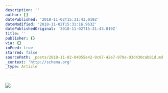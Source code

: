 ```yaml
---
description: ''
author: []
datePublished: '2018-11-02T15:31:43.019Z'
dateModified: '2018-11-02T15:31:16.963Z'
datePublishedOriginal: '2018-11-02T15:31:43.019Z'
title: ''
publisher: {}
via: {}
inFeed: true
starred: false
sourcePath: _posts/2018-11-02-04055e42-9c07-42e7-979a-93d430cab81d.md
_context: 'http://schema.org'
_type: Article

---
```

![](https://the-grid-user-content.s3-us-west-2.amazonaws.com/54cd7dbb-073d-4c1b-a943-ffb35dfaeb80.jpg)